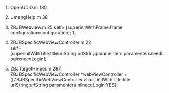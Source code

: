 1. OpenUDID.m         180
2. UmengHelp.m        38
3. ZBJBWebview.m 25    self= \[superinitWithFrame:frame configuration:configuration\];
   1. 
4. ZBJBSpecificWebViewController.m  22         
   self= \[superinitWithTitle:titleurlString:urlStringparamenters:paramentersneedLogin:needLogin\];

5. ZBJTargetHelper.m 287       
   ZBJBSpecificWebViewController \*webViewController = \[\[ZBJBSpecificWebViewController alloc\] initWithTitle:title urlString:urlString paramenters:nilneedLogin:YES\];



